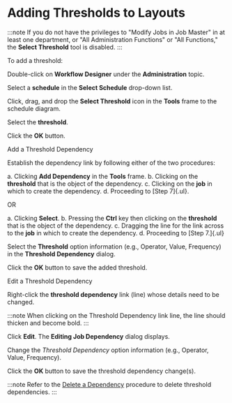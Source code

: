# Adding Thresholds to Layouts

:::note
If you do not have the privileges to "Modify Jobs in Job Master" in at least one department, or "All Administration Functions" or "All Functions," the **Select Threshold** tool is disabled.
:::

To add a threshold:

Double-click on **Workflow Designer** under the **Administration**
topic.

Select a **schedule** in the **Select Schedule** drop-down list.

Click, drag, and drop the **Select Threshold** icon in the **Tools**
frame to the schedule diagram.

Select the **threshold**.

Click the **OK** button.

Add a Threshold Dependency

Establish the dependency link by following either of the two procedures:

a.  Clicking **Add Dependency** in the **Tools** frame.
b.  Clicking on the **threshold** that is the object of the dependency.
c.  Clicking on the **job** in which to create the dependency.
d.  Proceeding to [Step 7]{.ul}.

OR

a.  Clicking **Select**.
b.  Pressing the **Ctrl** key then clicking on the **threshold** that is
    the object of the dependency.
c.  Dragging the line for the link across to the **job** in which to
    create the dependency.
d.  Proceeding to [Step 7.]{.ul}

Select the **Threshold** option information (e.g., Operator, Value,
Frequency) in the **Threshold Dependency** dialog.

Click the **OK** button to save the added threshold.

Edit a Threshold Dependency

Right-click the **threshold dependency** link (line) whose details need
to be changed.

:::note
When clicking on the Threshold Dependency link line, the line should thicken and become bold.
:::

Click **Edit**. The **Editing Job Dependency** dialog displays.

Change the *Threshold Dependency* option information (e.g., Operator,
Value, Frequency).

Click the **OK** button to save the threshold dependency change(s).

:::note
Refer to the [Delete a Dependency](Adding-Jobs-to-Schedule-Layouts.md#Delete_a_Dependency) procedure to delete threshold dependencies.
:::
